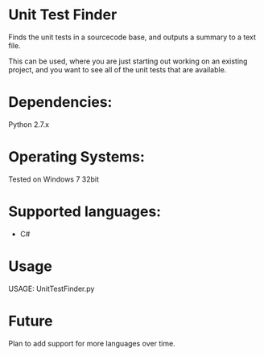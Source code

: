 Unit Test Finder
================

Finds the unit tests in a sourcecode base, and outputs a summary to a text file.

This can be used, where you are just starting out working on an existing project,
and you want to see all of the unit tests that are available.

Dependencies:
=============
Python 2.7.x

Operating Systems:
==================
Tested on Windows 7 32bit

Supported languages:
====================
- C#

Usage
=====
USAGE: UnitTestFinder.py <directory to scan> <output text file>

Future
======
Plan to add support for more languages over time.
